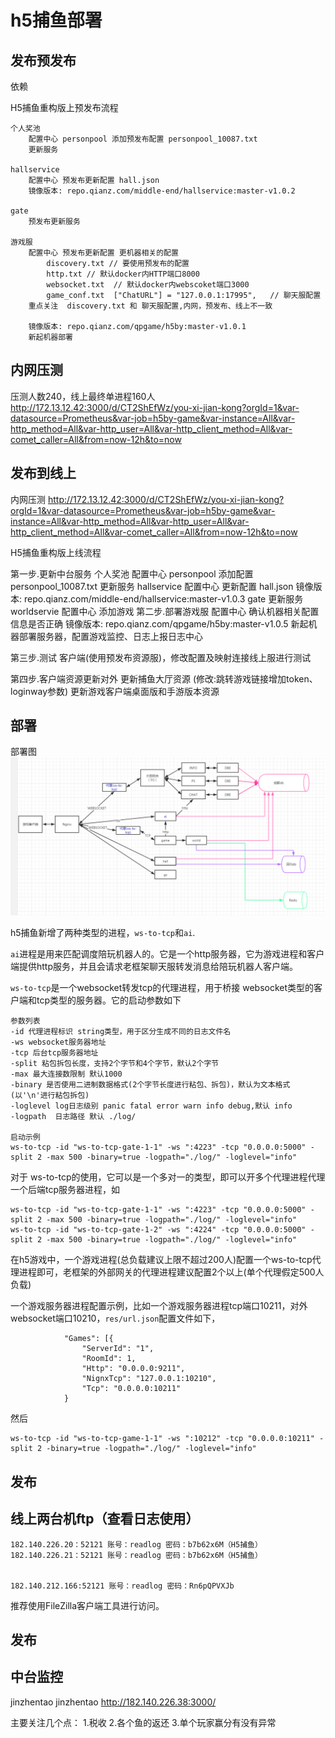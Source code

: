 # h5捕鱼部署

## 发布预发布
依赖

H5捕鱼重构版上预发布流程
```
个人奖池 
	配置中心 personpool 添加预发布配置 personpool_10087.txt
	更新服务 

hallservice 
	配置中心 预发布更新配置 hall.json
	镜像版本: repo.qianz.com/middle-end/hallservice:master-v1.0.2

gate 
	预发布更新服务

游戏服 
	配置中心 预发布更新配置 更机器相关的配置
		discovery.txt // 要使用预发布的配置
		http.txt // 默认docker内HTTP端口8000
		websocket.txt  // 默认docker内webscoket端口3000
		game_conf.txt  ["ChatURL"] = "127.0.0.1:17995",   // 聊天服配置
	重点关注  discovery.txt 和 聊天服配置,内网，预发布、线上不一致

	镜像版本: repo.qianz.com/qpgame/h5by:master-v1.0.1
	新起机器部署 	
```

## 内网压测
压测人数240，线上最终单进程160人
http://172.13.12.42:3000/d/CT2ShEfWz/you-xi-jian-kong?orgId=1&var-datasource=Prometheus&var-job=h5by-game&var-instance=All&var-http_method=All&var-http_user=All&var-http_client_method=All&var-comet_caller=All&from=now-12h&to=now


## 发布到线上
内网压测 http://172.13.12.42:3000/d/CT2ShEfWz/you-xi-jian-kong?orgId=1&var-datasource=Prometheus&var-job=h5by-game&var-instance=All&var-http_method=All&var-http_user=All&var-http_client_method=All&var-comet_caller=All&from=now-12h&to=now

H5捕鱼重构版上线流程

第一步.更新中台服务
	个人奖池 
		配置中心 personpool 添加配置 personpool_10087.txt
		更新服务 
	hallservice 
		配置中心 更新配置 hall.json
		镜像版本: repo.qianz.com/middle-end/hallservice:master-v1.0.3
	gate 
		更新服务
	worldservie
		配置中心 添加游戏
第二步.部署游戏服
	配置中心 确认机器相关配置信息是否正确
	镜像版本: repo.qianz.com/qpgame/h5by:master-v1.0.5
	新起机器部署服务器，配置游戏监控、日志上报日志中心 

第三步.测试
	客户端(使用预发布资源服)，修改配置及映射连接线上服进行测试

第四步.客户端资源更新对外
	更新捕鱼大厅资源 (修改:跳转游戏链接增加token、loginway参数)
	更新游戏客户端桌面版和手游版本资源




## 部署
部署图
![1](images/fabu_jiagoutu.png)

h5捕鱼新增了两种类型的进程，`ws-to-tcp`和`ai`.

`ai`进程是用来匹配调度陪玩机器人的。它是一个http服务器，它为游戏进程和客户端提供http服务，并且会请求老框架聊天服转发消息给陪玩机器人客户端。

`ws-to-tcp`是一个websocket转发tcp的代理进程，用于桥接 websocket类型的客户端和tcp类型的服务器。它的启动参数如下
```
参数列表
-id 代理进程标识 string类型，用于区分生成不同的日志文件名
-ws websocket服务器地址
-tcp 后台tcp服务器地址
-split 粘包拆包长度，支持2个字节和4个字节，默认2个字节
-max 最大连接数限制 默认1000
-binary 是否使用二进制数据格式(2个字节长度进行粘包、拆包)，默认为文本格式(以'\n'进行粘包拆包)
-loglevel log日志级别 panic fatal error warn info debug,默认 info
-logpath  日志路径 默认 ./log/

启动示例
ws-to-tcp -id "ws-to-tcp-gate-1-1" -ws ":4223" -tcp "0.0.0.0:5000" -split 2 -max 500 -binary=true -logpath="./log/" -loglevel="info"
```
对于 ws-to-tcp的使用，它可以是一个多对一的类型，即可以开多个代理进程代理一个后端tcp服务器进程，如
```
ws-to-tcp -id "ws-to-tcp-gate-1-1" -ws ":4223" -tcp "0.0.0.0:5000" -split 2 -max 500 -binary=true -logpath="./log/" -loglevel="info"
ws-to-tcp -id "ws-to-tcp-gate-1-2" -ws ":4224" -tcp "0.0.0.0:5000" -split 2 -max 500 -binary=true -logpath="./log/" -loglevel="info"
```

在h5游戏中，一个游戏进程(总负载建议上限不超过200人)配置一个ws-to-tcp代理进程即可，老框架的外部网关的代理进程建议配置2个以上(单个代理假定500人负载)

一个游戏服务器进程配置示例，比如一个游戏服务器进程tcp端口10211，对外websocket端口10210，`res/url.json`配置文件如下，
```
			"Games": [{
				"ServerId": "1",
				"RoomId": 1,
				"Http": "0.0.0.0:9211",
				"NignxTcp": "127.0.0.1:10210",
				"Tcp": "0.0.0.0:10211"
			}
```
然后
```
ws-to-tcp -id "ws-to-tcp-game-1-1" -ws ":10212" -tcp "0.0.0.0:10211" -split 2 -binary=true -logpath="./log/" -loglevel="info"
```



## 发布


## 线上两台机ftp（查看日志使用）
```
182.140.226.20：52121 账号：readlog 密码：b7b62x6M（H5捕鱼）                
182.140.226.21：52121 账号：readlog 密码：b7b62x6M（H5捕鱼） 


182.140.212.166:52121 账号：readlog 密码：Rn6pQPVXJb
```
推荐使用FileZilla客户端工具进行访问。

## 发布

## 中台监控
jinzhentao jinzhentao  http://182.140.226.38:3000/



主要关注几个点：
1.税收
2.各个鱼的返还
3.单个玩家赢分有没有异常

